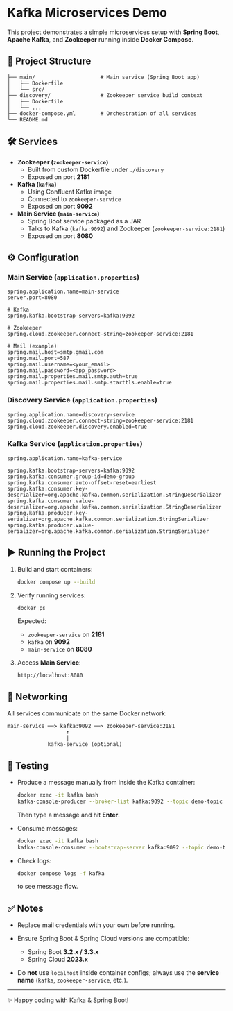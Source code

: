 
# Kafka Microservices Demo

This project demonstrates a simple microservices setup with **Spring Boot**, **Apache Kafka**, and **Zookeeper** running inside **Docker Compose**.

## 🚀 Project Structure
```
├── main/                     # Main service (Spring Boot app)
│   ├── Dockerfile
│   └── src/
├── discovery/                # Zookeeper service build context
│   ├── Dockerfile
│   └── ...
├── docker-compose.yml        # Orchestration of all services
└── README.md
````

## 🛠️ Services

- **Zookeeper (`zookeeper-service`)**
  - Built from custom Dockerfile under `./discovery`
  - Exposed on port **2181**
- **Kafka (`kafka`)**
  - Using Confluent Kafka image
  - Connected to `zookeeper-service`
  - Exposed on port **9092**
- **Main Service (`main-service`)**
  - Spring Boot service packaged as a JAR
  - Talks to Kafka (`kafka:9092`) and Zookeeper (`zookeeper-service:2181`)
  - Exposed on port **8080**

## ⚙️ Configuration

### Main Service (`application.properties`)

```properties
spring.application.name=main-service
server.port=8080

# Kafka
spring.kafka.bootstrap-servers=kafka:9092

# Zookeeper
spring.cloud.zookeeper.connect-string=zookeeper-service:2181

# Mail (example)
spring.mail.host=smtp.gmail.com
spring.mail.port=587
spring.mail.username=<your_email>
spring.mail.password=<app_password>
spring.mail.properties.mail.smtp.auth=true
spring.mail.properties.mail.smtp.starttls.enable=true
````

### Discovery Service (`application.properties`)

```properties
spring.application.name=discovery-service
spring.cloud.zookeeper.connect-string=zookeeper-service:2181
spring.cloud.zookeeper.discovery.enabled=true
```

### Kafka Service (`application.properties`)

```properties
spring.application.name=kafka-service

spring.kafka.bootstrap-servers=kafka:9092
spring.kafka.consumer.group-id=demo-group
spring.kafka.consumer.auto-offset-reset=earliest
spring.kafka.consumer.key-deserializer=org.apache.kafka.common.serialization.StringDeserializer
spring.kafka.consumer.value-deserializer=org.apache.kafka.common.serialization.StringDeserializer
spring.kafka.producer.key-serializer=org.apache.kafka.common.serialization.StringSerializer
spring.kafka.producer.value-serializer=org.apache.kafka.common.serialization.StringSerializer
```

## ▶️ Running the Project

1. Build and start containers:

   ```bash
   docker compose up --build
   ```

2. Verify running services:

   ```bash
   docker ps
   ```

   Expected:

    * `zookeeper-service` on **2181**
    * `kafka` on **9092**
    * `main-service` on **8080**

3. Access **Main Service**:

   ```
   http://localhost:8080
   ```

## 📡 Networking

All services communicate on the same Docker network:

```
main-service ──> kafka:9092 ──> zookeeper-service:2181
                   ↑
                   │
             kafka-service (optional)
```

## 🧪 Testing

* Produce a message manually from inside the Kafka container:

  ```bash
  docker exec -it kafka bash
  kafka-console-producer --broker-list kafka:9092 --topic demo-topic
  ```

  Then type a message and hit **Enter**.

* Consume messages:

  ```bash
  docker exec -it kafka bash
  kafka-console-consumer --bootstrap-server kafka:9092 --topic demo-topic --from-beginning
  ```

* Check logs:

  ```bash
  docker compose logs -f kafka
  ```

  to see message flow.

## ✅ Notes

* Replace mail credentials with your own before running.
* Ensure Spring Boot & Spring Cloud versions are compatible:

    * Spring Boot **3.2.x / 3.3.x**
    * Spring Cloud **2023.x**
* Do **not** use `localhost` inside container configs; always use the **service name** (`kafka`, `zookeeper-service`, etc.).
---

✨ Happy coding with Kafka & Spring Boot!